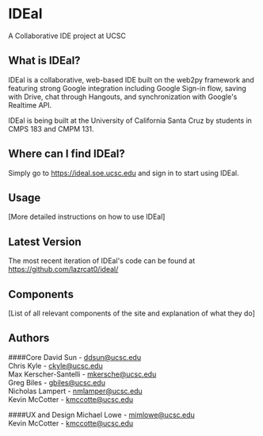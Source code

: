 # IDEal
A Collaborative IDE project at UCSC

## What is IDEal?
IDEal is a collaborative, web-based IDE built on the web2py framework and featuring strong Google integration 
including Google Sign-in flow, saving with Drive, chat through Hangouts, and synchronization with Google's Realtime API.

IDEal is being built at the University of California Santa Cruz by students in CMPS 183 and CMPM 131.

## Where can I find IDEal?
Simply go to https://ideal.soe.ucsc.edu and sign in to start using IDEal.

## Usage
[More detailed instructions on how to use IDEal]

## Latest Version
The most recent iteration of IDEal's code can be found at https://github.com/lazrcat0/ideal/

## Components
[List of all relevant components of the site and explanation of what they do]

## Authors
####Core
  David Sun - ddsun@ucsc.edu   
  Chris Kyle - ckyle@ucsc.edu   
  Max Kerscher-Santelli - mkersche@ucsc.edu   
  Greg Biles - gbiles@ucsc.edu   
  Nicholas Lampert - nmlamper@ucsc.edu   
  Kevin McCotter - kmccotte@ucsc.edu   

####UX and Design
  Michael Lowe - mimlowe@ucsc.edu   
  Kevin McCotter - kmccotte@ucsc.edu   
